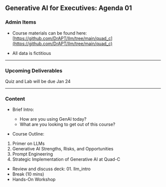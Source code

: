## Generative AI for Executives: Agenda 01


### Admin Items

- Course materials can be found here:  
  [https://github.com/DrAPT/llm/tree/main/quad_c](https://github.com/DrAPT/llm/tree/main/quad_c)

- All data is fictitious

---

### Upcoming Deliverables

Quiz and Lab will be due Jan 24

---

### Content

- Brief Intro:
  - How are you using GenAI today?
  - What are you looking to get out of this course?

- Course Outline:
1. Primer on LLMs
2. Generative AI Strengths, Risks, and Opportunities
3. Prompt Engineering 
4. Strategic Implementation of Generative AI at Quad-C

- Review and discuss deck: 01. llm_intro
- Break (10 mins)
- Hands-On Workshop 
